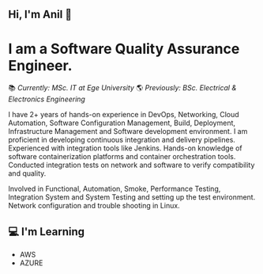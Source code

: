 ## Hi, I'm Anil 👋

# **I am a Software Quality Assurance Engineer.**

:books: *Currently: MSc. IT at Ege University*
:earth_americas: *Previously: BSc. Electrical & Electronics Engineering*

I have 2+ years of hands-on experience in DevOps, Networking, Cloud Automation, Software Configuration
Management, Build, Deployment, Infrastructure Management and Software development environment.
I am proficient in developing continuous integration and delivery pipelines. Experienced with integration
tools like Jenkins. Hands-on knowledge of software containerization platforms and container
orchestration tools. Conducted integration tests on network and software to verify compatibility and
quality.

Involved in Functional, Automation, Smoke, Performance
Testing, Integration System and System Testing and setting
up the test environment. Network configuration and trouble shooting in Linux.


## :computer: I'm Learning

- AWS
- AZURE
